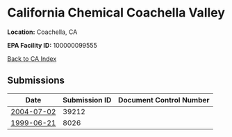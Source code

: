 # California Chemical Coachella Valley

**Location:** Coachella, CA

**EPA Facility ID:** 100000099555

[Back to CA Index](../../index.md)

## Submissions

| Date | Submission ID | Document Control Number |
|------|--------------|-------------------------|
| [2004-07-02](submissions/39212.md) | 39212 |  |
| [1999-06-21](submissions/8026.md) | 8026 |  |
